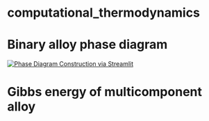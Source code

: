 # computational_thermodynamics
# Binary alloy phase diagram
[![Phase Diagram Construction via Streamlit](https://static.streamlit.io/badges/streamlit_badge_black_white.svg)](https://binaryalloyphasediagram.streamlit.app/)

# Gibbs energy of multicomponent alloy
